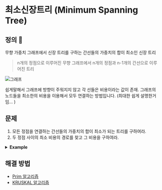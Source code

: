 # 최소신장트리 (Minimum Spanning Tree)

## 정의 🤔

무향 가중치 그래프에서 신장 트리를 구하는 간선들의 가중치의 합이 최소인 신장 트리

> n개의 정점으로 이루어진 무향 그래프에서 n개의 정점과 n-1개의 간선으로 이루어진 트리

![그래프](https://gmlwjd9405.github.io/images/algorithm-mst/spanning-tree.png)

쉽게말해서 그래프에 방향이 주워지지 않고 각 선들은 비용이라는 값이 존재. 그래프의 노드들을 최소한의 비용을 이용해서 모두 연결하는 방법입니다. (최대한 쉽게 설명한거임... )

## 문제
1. 모든 정점을 연결하는 간선들의 가중치의 합이 최소가 되는 트리를 구하여라.
2. 두 정점 사이의 최소 비용의 경로를 찾고 그 비용을 구하여라.

<details>
    <summary><strong>Example</strong></summary>
    <p>
<img src="https://gmlwjd9405.github.io/images/algorithm-mst/mst-example.png" alt="네트워크 연결 화면">
`Alpha`라는 동네에 모든 주민들은 인터넷을 연결할려고합니다.

이 인터넷은 물리적인 선을 이용하여 해당 주민들의 집을 한번씩은 연결해야 합니다.

따라서, 인터넷회사에서는 최소한의 비용을 이용해서 모든 집을 연결할려고합니다.

이때 MST 알고리즘을 이용해서 동네 주민들의 집을 모두 연결하는 최소 비용을 그래프를 만들 수 있습니다.
    </p>
</details>

## 해결 방법

- [Prim 알고리즘](./prim.md)
- [KRUSKAL 알고리즘](./kruskal.md)